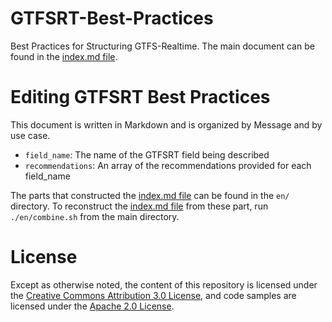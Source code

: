 # GTFSRT-Best-Practices

Best Practices for Structuring GTFS-Realtime. The main document can be found in the [index.md file](./index.md).

# Editing GTFSRT Best Practices

This document is written in Markdown and is organized by Message and by use case.

* `field_name`: The name of the GTFSRT field being described
* `recommendations`: An array of the recommendations provided for each field_name

The parts that constructed the [index.md file](./index.md) can be found in the `en/` directory. To reconstruct the [index.md file](./index.md) from these part, run `./en/combine.sh` from the main directory.

# License

Except as otherwise noted, the content of this repository is licensed under the [Creative Commons Attribution 3.0 License](https://creativecommons.org/licenses/by/3.0/), and code samples are licensed under the [Apache 2.0 License](http://www.apache.org/licenses/LICENSE-2.0).
